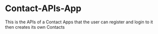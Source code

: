 # Contact-APIs-App
This is the APIs of a Contact Apps that the user can register and login to it then creates its own Contacts
